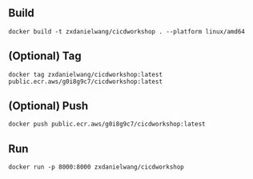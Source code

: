 ## Build
```shell
docker build -t zxdanielwang/cicdworkshop . --platform linux/amd64
```

## (Optional) Tag
```shell
docker tag zxdanielwang/cicdworkshop:latest public.ecr.aws/g0i8g9c7/cicdworkshop:latest
```

## (Optional) Push
```shell
docker push public.ecr.aws/g0i8g9c7/cicdworkshop:latest
```

## Run
```shell
docker run -p 8000:8000 zxdanielwang/cicdworkshop
```
